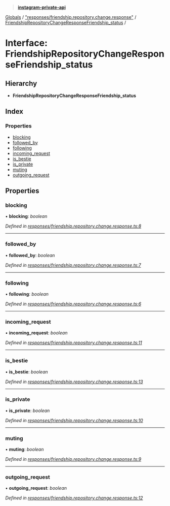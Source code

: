 > **[instagram-private-api](../README.md)**

[Globals](../README.md) / ["responses/friendship.repository.change.response"](../modules/_responses_friendship_repository_change_response_.md) / [FriendshipRepositoryChangeResponseFriendship_status](_responses_friendship_repository_change_response_.friendshiprepositorychangeresponsefriendship_status.md) /

# Interface: FriendshipRepositoryChangeResponseFriendship_status

## Hierarchy

* **FriendshipRepositoryChangeResponseFriendship_status**

## Index

### Properties

* [blocking](_responses_friendship_repository_change_response_.friendshiprepositorychangeresponsefriendship_status.md#blocking)
* [followed_by](_responses_friendship_repository_change_response_.friendshiprepositorychangeresponsefriendship_status.md#followed_by)
* [following](_responses_friendship_repository_change_response_.friendshiprepositorychangeresponsefriendship_status.md#following)
* [incoming_request](_responses_friendship_repository_change_response_.friendshiprepositorychangeresponsefriendship_status.md#incoming_request)
* [is_bestie](_responses_friendship_repository_change_response_.friendshiprepositorychangeresponsefriendship_status.md#is_bestie)
* [is_private](_responses_friendship_repository_change_response_.friendshiprepositorychangeresponsefriendship_status.md#is_private)
* [muting](_responses_friendship_repository_change_response_.friendshiprepositorychangeresponsefriendship_status.md#muting)
* [outgoing_request](_responses_friendship_repository_change_response_.friendshiprepositorychangeresponsefriendship_status.md#outgoing_request)

## Properties

###  blocking

• **blocking**: *boolean*

*Defined in [responses/friendship.repository.change.response.ts:8](https://github.com/dilame/instagram-private-api/blob/01eb399/src/responses/friendship.repository.change.response.ts#L8)*

___

###  followed_by

• **followed_by**: *boolean*

*Defined in [responses/friendship.repository.change.response.ts:7](https://github.com/dilame/instagram-private-api/blob/01eb399/src/responses/friendship.repository.change.response.ts#L7)*

___

###  following

• **following**: *boolean*

*Defined in [responses/friendship.repository.change.response.ts:6](https://github.com/dilame/instagram-private-api/blob/01eb399/src/responses/friendship.repository.change.response.ts#L6)*

___

###  incoming_request

• **incoming_request**: *boolean*

*Defined in [responses/friendship.repository.change.response.ts:11](https://github.com/dilame/instagram-private-api/blob/01eb399/src/responses/friendship.repository.change.response.ts#L11)*

___

###  is_bestie

• **is_bestie**: *boolean*

*Defined in [responses/friendship.repository.change.response.ts:13](https://github.com/dilame/instagram-private-api/blob/01eb399/src/responses/friendship.repository.change.response.ts#L13)*

___

###  is_private

• **is_private**: *boolean*

*Defined in [responses/friendship.repository.change.response.ts:10](https://github.com/dilame/instagram-private-api/blob/01eb399/src/responses/friendship.repository.change.response.ts#L10)*

___

###  muting

• **muting**: *boolean*

*Defined in [responses/friendship.repository.change.response.ts:9](https://github.com/dilame/instagram-private-api/blob/01eb399/src/responses/friendship.repository.change.response.ts#L9)*

___

###  outgoing_request

• **outgoing_request**: *boolean*

*Defined in [responses/friendship.repository.change.response.ts:12](https://github.com/dilame/instagram-private-api/blob/01eb399/src/responses/friendship.repository.change.response.ts#L12)*